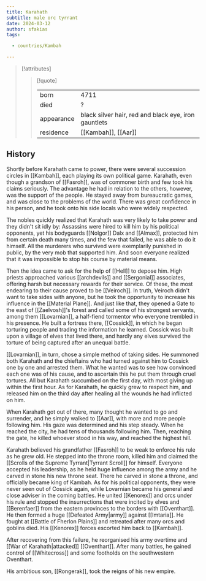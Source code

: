 ```yaml
---
title: Karahath
subtitle: male orc tyrrant
date: 2024-03-12
author: sfakias
tags:

  - countries/Kambah

---
```

> [!attributes]
> 
> > [!quote]
> >
> > | | |
> > | --- | --- |
> > | born | 4711 |
> > | died | ? |
> > | appearance | black silver hair, red and black eye, iron gauntlets |
> > | residence | [[Kambah]], [[Aar]] |

## History

Shortly before Karahath came to power, there were several succession circles in [[Kambah]], each playing its own political game. Karahath, even though a grandson of [[Fasroh]], was of commoner birth and few took his claims seriously. The advantage he had in relation to the others, however, was the support of the people. He stayed away from bureaucratic games, and was close to the problems of the world. There was great confidence in his person, and he took onto his side locals who were widely respected.

The nobles quickly realized that Karahath was very likely to take power and they didn't sit idly by: Assassins were hired to kill him by his political opponents, yet his bodyguards [[Nolgor]] Dalx and [[Almax]], protected him from certain death many times, and the few that failed, he was able to do it himself. All the murderers who survived were exemplarily punished in public, by the very mob that supported him. And soon everyone realized that it was impossible to stop his course by material means.

Then the idea came to ask for the help of [[Hell]] to depose him. High priests approached various [[archdevils]] and [[Sergonial]] associates, offering harsh but necessary rewards for their service. Of these, the most endearing to their cause proved to be [[Veiroch]]. In truth, Veiroch didn't want to take sides with anyone, but he took the opportunity to increase his influence in the [[Material Plane]]. And just like that, they opened a Gate to the east of [[Zaelvosh]]'s forest and called some of his strongest servants, among them [[Lovarnian]], a half-fiend tormentor who everyone trembled in his presence. He built a fortress there, [[Cossick]], in which he began torturing people and trading the information he learned. Cossick was built upon a village of elves that lived there, and hardly any elves survived the torture of being captured after an unequal battle.

[[Lovarnian]], in turn, chose a simple method of taking sides. He summoned both Karahath and the chieftains who had turned against him to Cossick one by one and arrested them. What he wanted was to see how convinced each one was of his cause, and to ascertain this he put them through cruel tortures. All but Karahath succumbed on the first day, with most giving up within the first hour. As for Karahath, he quickly grew to respect him, and released him on the third day after healing all the wounds he had inflicted on him.

When Karahath got out of there, many thought he wanted to go and surrender, and he simply walked to [[Aar]], with more and more people following him. His gaze was determined and his step steady. When he reached the city, he had tens of thousands following him. Then, reaching the gate, he killed whoever stood in his way, and reached the highest hill.

Karahath believed his grandfather [[Fasroh]] to be weak to enforce his rule as he grew old. He stepped into the throne room, killed him and claimed the [[Scrolls of the Supreme Tyrrant|Tyrrant Scroll]] for himself. Everyone accepted his leadership, as he held huge influence among the army and he carved in stone his new throne seat. There he carved in stone a throne, and officially became king of Kambah. As for his political opponents, they were never seen out of Cossick again, while Lovarnian became his general and close adviser in the coming battles. He united [[Kenorex]] and orcs under his rule and stopped the insurrections that were incited by elves and [[Berenfaer]] from the eastern provinces to the borders with [[Oventhart]]. He then formed a huge [[Defeated Army|army]] against [[Imtaria]]. He fought at [[Battle of Fherlon Plains]] and retreated after many orcs and goblins died. His [[Kenorex]] forces escorted him back to [[Kambah]].

After recovering from this failure, he reorganised his army overtime and [[War of Karahath|attacked]] [[Oventhart]]. After many battles, he gained control of [[Whitecross]] and some footholds on the southwestern Oventhart.

His ambitious son, [[Rongerak]], took the reigns of his new empire.